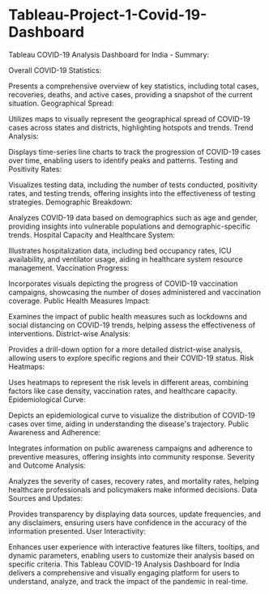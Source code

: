 # Tableau-Project-1-Covid-19-Dashboard
Tableau COVID-19 Analysis Dashboard for India - Summary:

Overall COVID-19 Statistics:

Presents a comprehensive overview of key statistics, including total cases, recoveries, deaths, and active cases, providing a snapshot of the current situation.
Geographical Spread:

Utilizes maps to visually represent the geographical spread of COVID-19 cases across states and districts, highlighting hotspots and trends.
Trend Analysis:

Displays time-series line charts to track the progression of COVID-19 cases over time, enabling users to identify peaks and patterns.
Testing and Positivity Rates:

Visualizes testing data, including the number of tests conducted, positivity rates, and testing trends, offering insights into the effectiveness of testing strategies.
Demographic Breakdown:

Analyzes COVID-19 data based on demographics such as age and gender, providing insights into vulnerable populations and demographic-specific trends.
Hospital Capacity and Healthcare System:

Illustrates hospitalization data, including bed occupancy rates, ICU availability, and ventilator usage, aiding in healthcare system resource management.
Vaccination Progress:

Incorporates visuals depicting the progress of COVID-19 vaccination campaigns, showcasing the number of doses administered and vaccination coverage.
Public Health Measures Impact:

Examines the impact of public health measures such as lockdowns and social distancing on COVID-19 trends, helping assess the effectiveness of interventions.
District-wise Analysis:

Provides a drill-down option for a more detailed district-wise analysis, allowing users to explore specific regions and their COVID-19 status.
Risk Heatmaps:

Uses heatmaps to represent the risk levels in different areas, combining factors like case density, vaccination rates, and healthcare capacity.
Epidemiological Curve:

Depicts an epidemiological curve to visualize the distribution of COVID-19 cases over time, aiding in understanding the disease's trajectory.
Public Awareness and Adherence:

Integrates information on public awareness campaigns and adherence to preventive measures, offering insights into community response.
Severity and Outcome Analysis:

Analyzes the severity of cases, recovery rates, and mortality rates, helping healthcare professionals and policymakers make informed decisions.
Data Sources and Updates:

Provides transparency by displaying data sources, update frequencies, and any disclaimers, ensuring users have confidence in the accuracy of the information presented.
User Interactivity:

Enhances user experience with interactive features like filters, tooltips, and dynamic parameters, enabling users to customize their analysis based on specific criteria.
This Tableau COVID-19 Analysis Dashboard for India delivers a comprehensive and visually engaging platform for users to understand, analyze, and track the impact of the pandemic in real-time.
